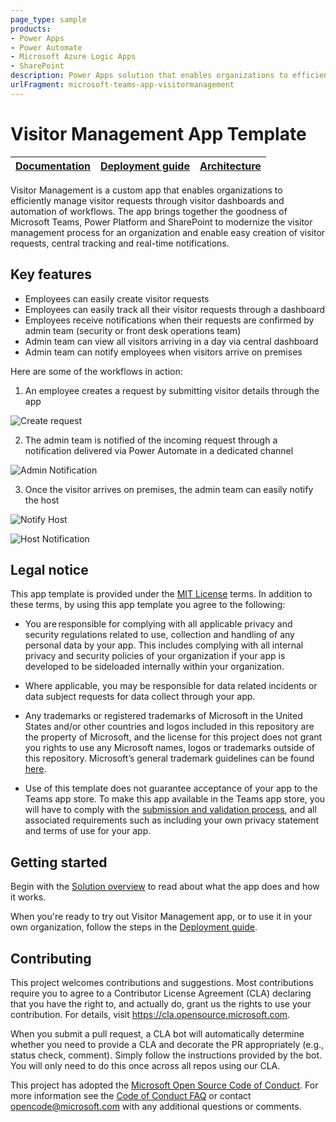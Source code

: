 ```yaml
---
page_type: sample
products:
- Power Apps
- Power Automate
- Microsoft Azure Logic Apps
- SharePoint
description: Power Apps solution that enables organizations to efficiently manage visitor requests through visitor dashboards and automation of workflows
urlFragment: microsoft-teams-app-visitormanagement
---
```


# Visitor Management App Template

| [Documentation](https://github.com/OfficeDev/microsoft-teams-app-visitormanagement/wiki/Home) | [Deployment guide](https://github.com/OfficeDev/microsoft-teams-app-visitormanagement/wiki/Deployment-Guide) | [Architecture](https://github.com/OfficeDev/microsoft-teams-app-visitormanagement/wiki/Solution-Overview) |
| ---- | ---- | ---- |

Visitor Management is a custom app that enables organizations to efficiently manage visitor requests through visitor dashboards and automation of workflows. The app brings together the goodness of Microsoft Teams, Power Platform and SharePoint to modernize the visitor management process for an organization and enable easy creation of visitor requests, central tracking and real-time notifications.

## Key features
* Employees can easily create visitor requests
* Employees can easily track all their visitor requests through a dashboard
* Employees receive notifications when their requests are confirmed by admin team (security or front desk operations team)
* Admin team can view all visitors arriving in a day via central dashboard
* Admin team can notify employees when visitors arrive on premises

Here are some of the workflows in action:

1. An employee creates a request by submitting visitor details through the app
	
![Create request](https://github.com/OfficeDev/microsoft-teams-app-visitormanagement/wiki/Images/CreateRequest.png)

2. The admin team is notified of the incoming request through a notification delivered via Power Automate in a dedicated channel

  ![Admin Notification](https://github.com/OfficeDev/microsoft-teams-app-visitormanagement/wiki/Images/AdminNotification.png)

3. Once the visitor arrives on premises, the admin team can easily notify the host

  ![Notify Host](https://github.com/OfficeDev/microsoft-teams-app-visitormanagement/wiki/Images/NotifyHost.png)
	
  ![Host Notification](https://github.com/OfficeDev/microsoft-teams-app-visitormanagement/wiki/Images/HostNotification.png)
  

## Legal notice

This app template is provided under the [MIT License](https://github.com/OfficeDev/microsoft-teams-app-visitormanagement/blob/master/LICENSE) terms.  In addition to these terms, by using this app template you agree to the following:

-	You are responsible for complying with all applicable privacy and security regulations related to use, collection and handling of any personal data by your app.  This includes complying with all internal privacy and security policies of your organization if your app is developed to be sideloaded internally within your organization.

-	Where applicable, you may be responsible for data related incidents or data subject requests for data collect through your app.

-	Any trademarks or registered trademarks of Microsoft in the United States and/or other countries and logos included in this repository are the property of Microsoft, and the license for this project does not grant you rights to use any Microsoft names, logos or trademarks outside of this repository.  Microsoft’s general trademark guidelines can be found [here](https://www.microsoft.com/en-us/legal/intellectualproperty/trademarks/usage/general.aspx).

-	Use of this template does not guarantee acceptance of your app to the Teams app store.  To make this app available in the Teams app store, you will have to comply with the [submission and validation process](https://docs.microsoft.com/en-us/microsoftteams/platform/concepts/deploy-and-publish/appsource/publish), and all associated requirements such as including your own privacy statement and terms of use for your app.


## Getting started

Begin with the [Solution overview](https://github.com/OfficeDev/microsoft-teams-app-visitormanagement/wiki/Solution-overview) to read about what the app does and how it works.

When you're ready to try out Visitor Management app, or to use it in your own organization, follow the steps in the [Deployment guide](https://github.com/OfficeDev/microsoft-teams-app-visitormanagement/wiki/Deployment-guide).

## Contributing

This project welcomes contributions and suggestions.  Most contributions require you to agree to a
Contributor License Agreement (CLA) declaring that you have the right to, and actually do, grant us
the rights to use your contribution. For details, visit https://cla.opensource.microsoft.com.

When you submit a pull request, a CLA bot will automatically determine whether you need to provide
a CLA and decorate the PR appropriately (e.g., status check, comment). Simply follow the instructions
provided by the bot. You will only need to do this once across all repos using our CLA.

This project has adopted the [Microsoft Open Source Code of Conduct](https://opensource.microsoft.com/codeofconduct/).
For more information see the [Code of Conduct FAQ](https://opensource.microsoft.com/codeofconduct/faq/) or
contact [opencode@microsoft.com](mailto:opencode@microsoft.com) with any additional questions or comments.
